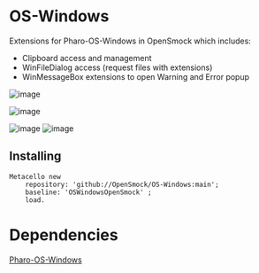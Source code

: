 # OS-Windows

Extensions for Pharo-OS-Windows in OpenSmock which includes: 
- Clipboard access and management
- WinFileDialog access (request files with extensions)
- WinMessageBox extensions to open Warning and Error popup

![image](https://user-images.githubusercontent.com/49183340/226132625-dad3f936-8eb6-4781-967d-0a5c40a68575.png)

![image](https://user-images.githubusercontent.com/49183340/226132585-3609265b-d492-4042-a095-3b70ba78d349.png)

![image](https://user-images.githubusercontent.com/49183340/226132506-835d4ef0-e16d-475c-8e90-4aee066cad07.png) ![image](https://user-images.githubusercontent.com/49183340/226132548-27197af6-b6c1-4a0f-b63b-04a5a676f25a.png)


## Installing

```smalltalk
Metacello new 
	repository: 'github://OpenSmock/OS-Windows:main';
	baseline: 'OSWindowsOpenSmock' ;
	load.
```

# Dependencies

[Pharo-OS-Windows](https://github.com/astares/Pharo-OS-Windows)
